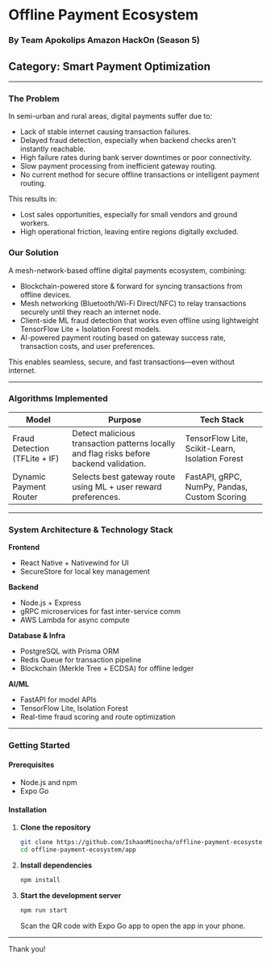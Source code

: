 # Offline Payment Ecosystem

### By Team Apokolips Amazon HackOn (Season 5)

## Category: Smart Payment Optimization

---

### The Problem

In semi-urban and rural areas, digital payments suffer due to:

- Lack of stable internet causing transaction failures.
- Delayed fraud detection, especially when backend checks aren't instantly reachable.
- High failure rates during bank server downtimes or poor connectivity.
- Slow payment processing from inefficient gateway routing.
- No current method for secure offline transactions or intelligent payment routing.

This results in:

- Lost sales opportunities, especially for small vendors and ground workers.
- High operational friction, leaving entire regions digitally excluded.

### Our Solution

A mesh-network-based offline digital payments ecosystem, combining:

- Blockchain-powered store & forward for syncing transactions from offline devices.
- Mesh networking (Bluetooth/Wi-Fi Direct/NFC) to relay transactions securely until they reach an internet node.
- Client-side ML fraud detection that works even offline using lightweight TensorFlow Lite + Isolation Forest models.
- AI-powered payment routing based on gateway success rate, transaction costs, and user preferences.

This enables seamless, secure, and fast transactions—even without internet.

---

### Algorithms Implemented

| Model | Purpose | Tech Stack |
|-------|---------|------------|
| Fraud Detection (TFLite + IF) | Detect malicious transaction patterns locally and flag risks before backend validation. | TensorFlow Lite, Scikit-Learn, Isolation Forest |
| Dynamic Payment Router | Selects best gateway route using ML + user reward preferences. | FastAPI, gRPC, NumPy, Pandas, Custom Scoring |

---

### System Architecture & Technology Stack

**Frontend**
- React Native + Nativewind for UI
- SecureStore for local key management

**Backend**
- Node.js + Express
- gRPC microservices for fast inter-service comm
- AWS Lambda for async compute

**Database & Infra**
- PostgreSQL with Prisma ORM
- Redis Queue for transaction pipeline
- Blockchain (Merkle Tree + ECDSA) for offline ledger

**AI/ML**
- FastAPI for model APIs
- TensorFlow Lite, Isolation Forest
- Real-time fraud scoring and route optimization

---

### Getting Started

#### **Prerequisites**
- Node.js and npm
- Expo Go 

#### **Installation**

1. **Clone the repository**
   ```bash
   git clone https://github.com/IshaanMinocha/offline-payment-ecosystem.git
   cd offline-payment-ecosystem/app
   ```

2. **Install dependencies**
   ```bash
   npm install
   ```

3. **Start the development server**
   ```bash
   npm run start
   ```
   Scan the QR code with Expo Go app to open the app in your phone.

---

Thank you!